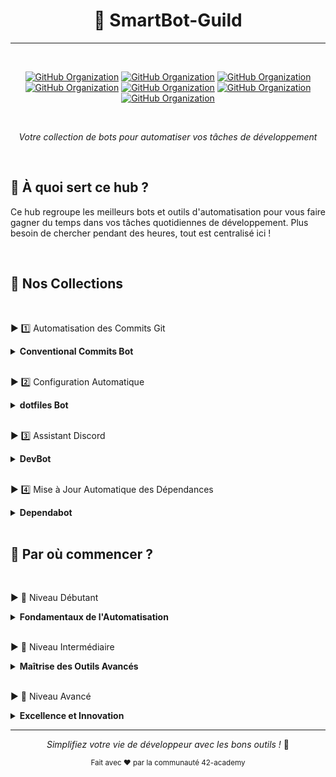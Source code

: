 <div align="center">

# 🤖 SmartBot-Guild

---

<br>

[![GitHub Organization](https://img.shields.io/badge/GitHub-42_Academy-purple?logo=github&logoColor=white)](https://github.com/42-academy/.github/blob/main/profile/README.md)
[![GitHub Organization](https://img.shields.io/badge/GitHub-CyberOpsHub-181717?logo=github)](https://github.com/CyberOpsHub)
[![GitHub Organization](https://img.shields.io/badge/GitHub-dev_forks_collection-181717?logo=github)](https://github.com/dev-forks-collection)
[![GitHub Organization](https://img.shields.io/badge/GitHub-42_Gaming-181717?logo=github)](https://github.com/42-Gaming)
[![GitHub Organization](https://img.shields.io/badge/GitHub-42_Career_Hub-181717?logo=github)](https://github.com/42-Career-Hub)
[![GitHub Organization](https://img.shields.io/badge/GitHub-42_Wiki-181717?logo=github)](https://github.com/42-Wiki)
[![GitHub Organization](https://img.shields.io/badge/GitHub-42_Survival_Guide-181717?logo=github)](https://github.com/42-Survival-Guide)


<br>


*Votre collection de bots pour automatiser vos tâches de développement*
</div>

<!----------------------------------->
<!-- Section: À quoi sert ce hub ? -->
<!----------------------------------->
<br>

## 🎯 À quoi sert ce hub ?

Ce hub regroupe les meilleurs bots et outils d'automatisation pour vous faire gagner du temps dans vos tâches quotidiennes de développement. Plus besoin de chercher pendant des heures, tout est centralisé ici !

<!---------------------------->
<!-- Section: Collections  -->
<!---------------------------->
<br>

## 🤖 Nos Collections

<!---------------------------->
<!-- Commits Git           -->
<!---------------------------->
<br>

▶️ 1️⃣ Automatisation des Commits Git
<details>
<summary><strong>Conventional Commits Bot</strong></summary>

- [**Conventional Commits Bot**](https://github.com/conventional-changelog/commitlint)
  
  - ✨ Ce bot vous aide à écrire des commits propres et standardisés
  - 📝 Il vous guide pour écrire vos commits : type, portée, description
  - 💡 Exemple : "fix(login): correct password validation"
  - 🚀 Installation simple : `npm install -g @commitlint/cli`
  - 📦 Configuration flexible via fichier de config
  - 🔄 Intégration CI/CD possible
  - 📊 Génération de changelogs automatique
</details>


<!---------------------------->
<!-- Configuration Auto     -->
<!---------------------------->
<br>

▶️ 2️⃣ Configuration Automatique
<details>
<summary><strong>dotfiles Bot</strong></summary>

- [**dotfiles Bot**](https://github.com/CodelyTV/dotly)
  
  - 🔧 Configure automatiquement votre environnement de développement
  - 🚀 Installation en une commande : `bash <(curl -s https://raw.githubusercontent.com/CodelyTV/dotly/master/installer)`
  - 📦 Installe et configure : git, zsh, vim, vscode
  - ⚙️ Personnalisation via fichiers de configuration
  - 💾 Sauvegarde de votre configuration
  - 🔄 Synchronisation entre machines
  - 🛠️ Mise à jour automatique des outils
</details>


<!---------------------------->
<!-- Assistant Discord      -->
<!---------------------------->
<br>

▶️ 3️⃣ Assistant Discord
<details>
<summary><strong>DevBot</strong></summary>

- [**DevBot**](https://github.com/reactiflux/discord-irc)
  
  - 🤖 Assistant personnel pour gérer vos projets sur Discord
  - 📊 Commandes principales : `!github status`, `!deploy`, `!todo`
  - 🔗 Intégration complète avec GitHub
  - 📈 Suivi de projets en temps réel
  - 🔔 Notifications personnalisables
  - 🤝 Collaboration d'équipe facilitée
  - 📝 Documentation automatique
</details>


<!---------------------------->
<!-- Dependabot            -->
<!---------------------------->
<br>

▶️ 4️⃣ Mise à Jour Automatique des Dépendances
<details>
<summary><strong>Dependabot</strong></summary>

- [**Dependabot**](https://github.com/dependabot/dependabot-core)
  
  - 🔄 Mise à jour automatique des dépendances
  - ⚡ Configuration simple via fichier YAML
  - 🛡️ Vérification de sécurité intégrée
  - 📦 Support multi-langages
  - 📊 Rapports détaillés des mises à jour
  - 🤝 Création automatique de Pull Requests
  - 🔍 Analyse des changements proposés
</details>


<!---------------------------->
<!-- Par où commencer      -->
<!---------------------------->
<br>

## 🚀 Par où commencer ?

<!---------------------------->
<!-- Niveau Débutant       -->
<!---------------------------->
<br>

▶️ 🌱 Niveau Débutant
<details>
<summary><strong>Fondamentaux de l'Automatisation</strong></summary>

- [**Guide du Débutant**](#)
  - 🛠️ **Installation Essentielle**
    - Configuration de Git et GitHub
    - Mise en place de Conventional Commits Bot
    - Installation basique de dotfiles
  
  - 📚 **Apprentissage des Bases**
    - Comprendre les commandes Git essentielles
    - Maîtriser la syntaxe des commits conventionnels
    - Configurer son éditeur (VSCode recommandé)
  
  - 🏃‍♂️ **Premiers Pas Pratiques**
    - Créer son premier workflow d'automatisation
    - Mettre en place une configuration de base
    - Utiliser les commandes fondamentales
  
  - 🎯 **Objectifs à Atteindre**
    - Autonomie sur les opérations de base
    - Compréhension des workflows simples
    - Utilisation régulière des outils automatisés
</details>

<!---------------------------->
<!-- Niveau Intermédiaire  -->
<!---------------------------->
<br>

▶️ 🔄 Niveau Intermédiaire
<details>
<summary><strong>Maîtrise des Outils Avancés</strong></summary>

- [**Guide Intermédiaire**](#)
  - 🔧 **Configuration Avancée**
    - Personnalisation complète de dotfiles
    - Integration de GitHub Actions
    - Configuration de Dependabot
  
  - 🚀 **Automatisation Poussée**
    - Création de workflows personnalisés
    - Scripts d'automatisation sur mesure
    - Intégration CI/CD basique
  
  - 📊 **Monitoring et Optimisation**
    - Mise en place de tableaux de bord
    - Suivi des performances
    - Optimisation des processus
  
  - 🛠️ **Outils Spécialisés**
    - Utilisation avancée de DevBot
    - Scripts de déploiement automatisés
    - Gestion avancée des dépendances
</details>

<!---------------------------->
<!-- Niveau Avancé         -->
<!---------------------------->
<br>

▶️ 🚀 Niveau Avancé
<details>
<summary><strong>Excellence et Innovation</strong></summary>

- [**Guide Expert**](#)
  - 🎯 **Expertise Technique**
    - Développement d'outils personnalisés
    - Création de plugins et extensions
    - Architecture de solutions complexes
  
  - 🌟 **Innovation**
    - Conception de nouveaux workflows
    - Développement de solutions innovantes
    - Création d'outils pour la communauté
  
  - 👥 **Leadership Technique**
    - Mentorat et formation
    - Contributions open source
    - Partage de bonnes pratiques
  
  - 🔬 **R&D et Expérimentation**
    - Exploration de nouvelles technologies
    - Tests de nouvelles approches
    - Développement de prototypes
</details>


<!---------------------------->
<!-- Footer                -->
<!---------------------------->

<div align="center">

---

*Simplifiez votre vie de développeur avec les bons outils !* 🚀


<sub>Fait avec ❤️ par la communauté 42-academy</sub>
</div>
